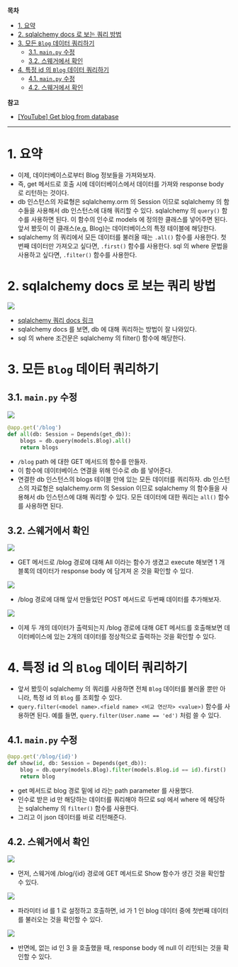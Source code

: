**목차**

- [1. 요약](#1-요약)
- [2. sqlalchemy docs 로 보는 쿼리 방법](#2-sqlalchemy-docs-로-보는-쿼리-방법)
- [3. 모든 `Blog` 데이터 쿼리하기](#3-모든-blog-데이터-쿼리하기)
  - [3.1. `main.py` 수정](#31-mainpy-수정)
  - [3.2. 스웨거에서 확인](#32-스웨거에서-확인)
- [4. 특정 id 의 `Blog` 데이터 쿼리하기](#4-특정-id-의-blog-데이터-쿼리하기)
  - [4.1. `main.py` 수정](#41-mainpy-수정)
  - [4.2. 스웨거에서 확인](#42-스웨거에서-확인)

**참고**

- [[YouTube] Get blog from database](https://www.youtube.com/watch?v=7t2alSnE2-I&t=5932s)

---

# 1. 요약

- 이제, 데이터베이스로부터 Blog 정보들을 가져와보자.
- 즉, get 메서드로 호출 시에 데이터베이스에서 데이터를 가져와 response body 로 리턴하는 것이다.
- db 인스턴스의 자료형은 sqlalchemy.orm 의 Session 이므로 sqlalchemy 의 함수들을 사용해서 db 인스턴스에 대해 쿼리할 수 있다. sqlalchemy 의 `query()` 함수를 사용하면 된다. 이 함수의 인수로 models 에 정의한 클래스를 넣어주면 된다. 앞서 봤듯이 이 클래스(e,g, Blog)는 데이터베이스의 특정 테이블에 해당한다.
- sqlalchemy 의 쿼리에서 모든 데이터를 불러올 때는 `.all()` 함수를 사용한다. 첫번째 데이터만 가져오고 싶다면, `.first()` 함수를 사용한다. sql 의 where 문법을 사용하고 싶다면, `.filter()` 함수를 사용한다.

# 2. sqlalchemy docs 로 보는 쿼리 방법

![](/.uploads2/2021-10-09-03-31-25.png)

- [sqlalchemy 쿼리 docs 링크](https://docs.sqlalchemy.org/en/13/orm/tutorial.html#common-filter-operators)
- sqlalchemy docs 를 보면, db 에 대해 쿼리하는 방법이 잘 나와있다.
- sql 의 where 조건문은 sqlalchemy 의 filter() 함수에 해당한다.

# 3. 모든 `Blog` 데이터 쿼리하기

## 3.1. `main.py` 수정

![](/.uploads2/2021-10-09-03-18-41.png)

``` py
@app.get('/blog')
def all(db: Session = Depends(get_db)):
    blogs = db.query(models.Blog).all()
    return blogs
```

- `/blog` path 에 대한 GET 메서드의 함수를 만들자.
- 이 함수에 데이터베이스 연결을 위해 인수로 db 를 넣어준다.
- 연결한 db 인스턴스의 blogs 테이블 안에 있는 모든 데이터를 쿼리하자. db 인스턴스의 자료형은 sqlalchemy.orm 의 Session 이므로 sqlalchemy 의 함수들을 사용해서 db 인스턴스에 대해 쿼리할 수 있다. 모든 데이터에 대한 쿼리는 `all()` 함수를 사용하면 된다.

## 3.2. 스웨거에서 확인

![](/.uploads2/2021-10-09-03-24-16.png)

- GET 메서드로 /blog 경로에 대해 All 이라는 함수가 생겼고 execute 해보면 1 개 블록의 데이터가 response body 에 담겨져 온 것을 확인할 수 있다.

![](/.uploads2/2021-10-09-03-26-26.png)

- /blog 경로에 대해 앞서 만들었던 POST 메서드로 두번째 데이터를 추가해보자.

![](/.uploads2/2021-10-09-03-27-48.png)

- 이제 두 개의 데이터가 출력되는지 /blog 경로에 대해 GET 메서드를 호출해보면 데이터베이스에 있는 2개의 데이터를 정상적으로 출력하는 것을 확인할 수 있다.

# 4. 특정 id 의 `Blog` 데이터 쿼리하기

- 앞서 봤듯이 sqlalchemy 의 쿼리를 사용하면 전체 `Blog` 데이터를 불러올 뿐만 아니라, 특정 id 의 `Blog` 를 조회할 수 있다.
- `query.filter(<model name>.<field name> <비교 연산자> <value>)` 함수를 사용하면 된다. 예를 들면, `query.filter(User.name == 'ed')` 처럼 쓸 수 있다.

## 4.1. `main.py` 수정

``` py
@app.get('/blog/{id}')
def show(id, db: Session = Depends(get_db)):
    blog = db.query(models.Blog).filter(models.Blog.id == id).first()
    return blog
```

- get 메서드로 blog 경로 밑에 id 라는 path parameter 를 사용했다.
- 인수로 받은 id 만 해당하는 데이터를 쿼리해야 하므로 sql 에서 where 에 해당하는 sqlalchemy 의 `filter()` 함수를 사용한다.
- 그리고 이 json 데이터를 바로 리턴해준다.

## 4.2. 스웨거에서 확인

![](/.uploads2/2021-10-09-03-46-38.png)

- 먼저, 스웨거에 /blog/{id} 경로에 GET 메서드로 Show 함수가 생긴 것을 확인할 수 있다.

![](/.uploads2/2021-10-09-03-41-07.png)

- 파라미터 id 를 1 로 설정하고 호출하면, id 가 1 인 blog 데이터 중에 첫번째 데이터를 불러오는 것을 확인할 수 있다.

![](/.uploads2/2021-10-09-03-47-39.png)

- 반면에, 없는 id 인 3 을 호출했을 때, response body 에 null 이 리턴되는 것을 확인할 수 있다.
